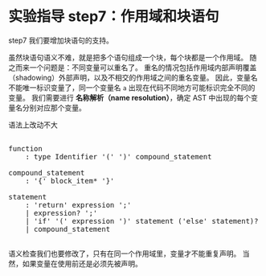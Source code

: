 # 实验指导 step7：作用域和块语句
step7 我们要增加块语句的支持。

虽然块语句语义不难，就是把多个语句组成一个块，每个块都是一个作用域。
随之而来一个问题是：不同变量可以重名了。
重名的情况包括作用域内部声明覆盖（shadowing）外部声明，以及不相交的作用域之间的重名变量。
因此，变量名不能唯一标识变量了，同一个变量名 `a` 出现在代码不同地方可能标识完全不同的变量。
我们需要进行 **名称解析（name resolution）**，确定 AST 中出现的每个变量名分别对应那个变量。

语法上改动不大

<pre id='vimCodeElement'><code></code>
<div class="changed"><span class="SpecRuleStart">function</span>
<span class="SpecRuleIndicator">    :</span> <span class="SpecRule">type</span> <span class="SpecToken">Identifier</span> <span class="SpecToken">'('</span> <span class="SpecToken">')'</span> <span class="SpecRule">compound_statement</span>
</div>
<div class="changed"><span class="SpecRuleStart">compound_statement</span>
<span class="SpecRuleIndicator">    :</span> <span class="SpecToken">'{'</span> <span class="SpecRule">block_item</span><span class="SpecOperator">*</span> <span class="SpecToken">'}'</span>
</div>
<span class="SpecRuleStart">statement</span>
<span class="SpecRuleIndicator">    :</span> <span class="SpecToken">'return'</span> <span class="SpecRule">expression</span> <span class="SpecToken">';'</span>
<span class="SpecRuleIndicator">    |</span> <span class="SpecRule">expression</span><span class="SpecOperator">?</span> <span class="SpecToken">';'</span>
<span class="SpecRuleIndicator">    |</span> <span class="SpecToken">'if'</span> <span class="SpecToken">'('</span> <span class="SpecRule">expression</span> <span class="SpecToken">')'</span> <span class="SpecRule">statement</span> <span class="SpecOperator">(</span><span class="SpecToken">'else'</span> <span class="SpecRule">statement</span><span class="SpecOperator">)?</span>
<div class="changed"><span class="SpecRuleIndicator">    |</span> <span class="SpecRule">compound_statement</span>
</div>
</pre>

语义检查我们也要修改了，只有在同一个作用域里，变量才不能重复声明。
当然，如果变量在使用前还是必须先被声明。

